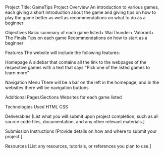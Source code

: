 Project Title: GameTips
Project Overview
An introduction to various games, each giving a short introduction about the game and 
giving tips on how to play the game better as well as recommendations on what to do as a beginner

Objectives
Basic summary of each game listed+ WarThunder+ Valorant+ The Finals
Tips on each game
Recommendations on how to start as a beginner

Features
The website will include the following features:

Homepage
A sidebar that contains all the link to the webpages of the respective games
 with a text that says "Pick one of the listed games to learn more"

Navigation Menu
There will be a bar on the left in the homepage, and in the websites there will be navigation buttons

Additional Pages/Sections
Websites for each game listed


Technologies Used
HTML
CSS

Deliverables
[List what you will submit upon project completion, such as all source code files, documentation, and any other relevant materials.]

Submission Instructions
[Provide details on how and where to submit your project.]

Resources
[List any resources, tutorials, or references you plan to use.]
